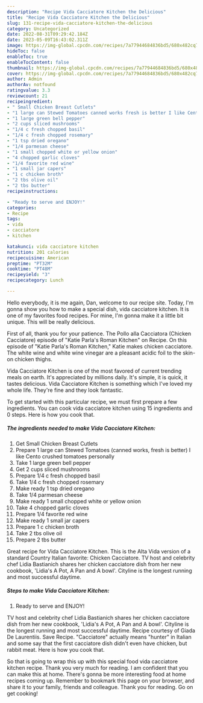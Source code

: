```yaml
---
description: "Recipe Vida Cacciatore Kitchen the Delicious"
title: "Recipe Vida Cacciatore Kitchen the Delicious"
slug: 131-recipe-vida-cacciatore-kitchen-the-delicious
category: Uncategorized
date: 2022-08-31T09:29:42.184Z
date: 2023-05-09T16:43:02.311Z
image: https://img-global.cpcdn.com/recipes/7a77944684836bd5/680x482cq70/vida-cacciatore-kitchen-recipe-main-photo.jpg
hideToc: false
enableToc: true
enableTocContent: false
thumbnail: https://img-global.cpcdn.com/recipes/7a77944684836bd5/680x482cq70/vida-cacciatore-kitchen-recipe-main-photo.jpg
cover: https://img-global.cpcdn.com/recipes/7a77944684836bd5/680x482cq70/vida-cacciatore-kitchen-recipe-main-photo.jpg
author: Admin
authorAv: notfound
ratingvalue: 3.3
reviewcount: 21
recipeingredient:
- " Small Chicken Breast Cutlets"
- "1 large can Stewed Tomatoes canned works fresh is better I like Cento crushed tomatoes personally"
- "1 large green bell pepper"
- "2 cups sliced mushrooms"
- "1/4 c fresh chopped basil"
- "1/4 c fresh chopped rosemary"
- "1 tsp dried oregano"
- "1/4 parmesan cheese"
- "1 small chopped white or yellow onion"
- "4 chopped garlic cloves"
- "1/4 favorite red wine"
- "1 small jar capers"
- "1 c chicken broth"
- "2 tbs olive oil"
- "2 tbs butter"
recipeinstructions:

- "Ready to serve and ENJOY!"
categories:
- Recipe
tags:
- vida
- cacciatore
- kitchen

katakunci: vida cacciatore kitchen 
nutrition: 201 calories
recipecuisine: American
preptime: "PT32M"
cooktime: "PT48M"
recipeyield: "3"
recipecategory: Lunch

---
```



Hello everybody, it is me again, Dan, welcome to our recipe site. Today, I'm gonna show you how to make a special dish, vida cacciatore kitchen. It is one of my favorites food recipes. For mine, I'm gonna make it a little bit unique. This will be really delicious.

First of all, thank you for your patience. The Pollo alla Cacciatora (Chicken Cacciatore) episode of &#34;Katie Parla&#39;s Roman Kitchen&#34; on Recipe. On this episode of &#34;Katie Parla&#39;s Roman Kitchen,&#34; Katie makes chicken cacciatore. The white wine and white wine vinegar are a pleasant acidic foil to the skin-on chicken thighs.

Vida Cacciatore Kitchen is one of the most favored of current trending meals on earth. It's appreciated by millions daily. It's simple, it is quick, it tastes delicious. Vida Cacciatore Kitchen is something which I've loved my whole life. They're fine and they look fantastic.


To get started with this particular recipe, we must first prepare a few ingredients. You can cook vida cacciatore kitchen using 15 ingredients and 0 steps. Here is how you cook that.

<!--inarticleads1-->

##### The ingredients needed to make Vida Cacciatore Kitchen:

1. Get  Small Chicken Breast Cutlets
1. Prepare 1 large can Stewed Tomatoes (canned works, fresh is better) I like Cento crushed tomatoes personally
1. Take 1 large green bell pepper
1. Get 2 cups sliced mushrooms
1. Prepare 1/4 c fresh chopped basil
1. Take 1/4 c fresh chopped rosemary
1. Make ready 1 tsp dried oregano
1. Take 1/4 parmesan cheese
1. Make ready 1 small chopped white or yellow onion
1. Take 4 chopped garlic cloves
1. Prepare 1/4 favorite red wine
1. Make ready 1 small jar capers
1. Prepare 1 c chicken broth
1. Take 2 tbs olive oil
1. Prepare 2 tbs butter


Great recipe for Vida Cacciatore Kitchen. This is the Alta Vida version of a standard Country Italian favorite: Chicken Cacciatore. TV host and celebrity chef Lidia Bastianich shares her chicken cacciatore dish from her new cookbook, &#39;Lidia&#39;s A Pot, A Pan and A bowl&#39;. Cityline is the longest running and most successful daytime. 

<!--inarticleads2-->

##### Steps to make Vida Cacciatore Kitchen:


1. Ready to serve and ENJOY!

TV host and celebrity chef Lidia Bastianich shares her chicken cacciatore dish from her new cookbook, &#39;Lidia&#39;s A Pot, A Pan and A bowl&#39;. Cityline is the longest running and most successful daytime. Recipe courtesy of Giada De Laurentiis. Save Recipe. &#34;Cacciatore&#34; actually means &#34;hunter&#34; in Italian and some say that the first cacciatore dish didn&#39;t even have chicken, but rabbit meat. Here is how you cook that. 

So that is going to wrap this up with this special food vida cacciatore kitchen recipe. Thank you very much for reading. I am confident that you can make this at home. There's gonna be more interesting food at home recipes coming up. Remember to bookmark this page on your browser, and share it to your family, friends and colleague. Thank you for reading. Go on get cooking!
